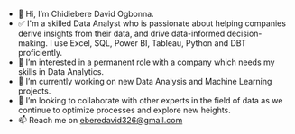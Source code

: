 - 👋 Hi, I’m Chidiebere David Ogbonna.
- ✅ I'm a skilled Data Analyst who is passionate about helping companies derive insights from their data, and drive data-informed decision-making. I use Excel, SQL, Power BI, Tableau, Python and DBT proficiently.
- 👀 I’m interested in a permanent role with a company which needs my skills in Data Analytics.
- 🌱 I’m currently working on new Data Analysis and Machine Learning projects.
- 💞️ I’m looking to collaborate with other experts in the field of data as we continue to optimize processes and explore new heights.
- 📫 Reach me on eberedavid326@gmail.com

<!---
iameberedavid/iameberedavid is a ✨ special ✨ repository because its `README.md` (this file) appears on your GitHub profile.
You can click the Preview link to take a look at your changes.
--->
